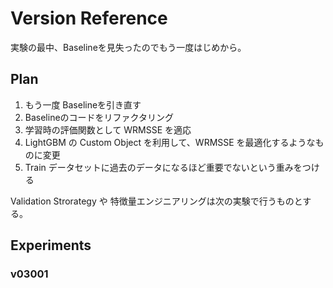 # Version Reference

実験の最中、Baselineを見失ったのでもう一度はじめから。 


## Plan
1. もう一度 Baselineを引き直す
2. Baselineのコードをリファクタリング
3. 学習時の評価関数として WRMSSE を適応
4. LightGBM の Custom Object を利用して、WRMSSE を最適化するようなものに変更
5. Train データセットに過去のデータになるほど重要でないという重みをつける


Validation Strorategy や 特徴量エンジニアリングは次の実験で行うものとする。


## Experiments
### v03001
